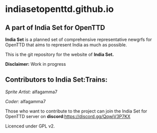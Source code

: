 # indiasetopenttd.github.io
## A part of India Set for OpenTTD

**India Set** is a planned set of comprehensive representative newgrfs for OpenTTD that aims to represent India as much as possible.

This is the git repository for the website of  **India Set.**

**Disclaimer:** Work in progress

## Contributors to India Set:Trains:

*Sprite Artist:* alfagamma7

*Coder:* alfagamma7

Those who want to contribute to the project can join the India Set for OpenTTD server on **discord**:https://discord.gg/QqwjV3P7KX

Licenced under GPL v2.

